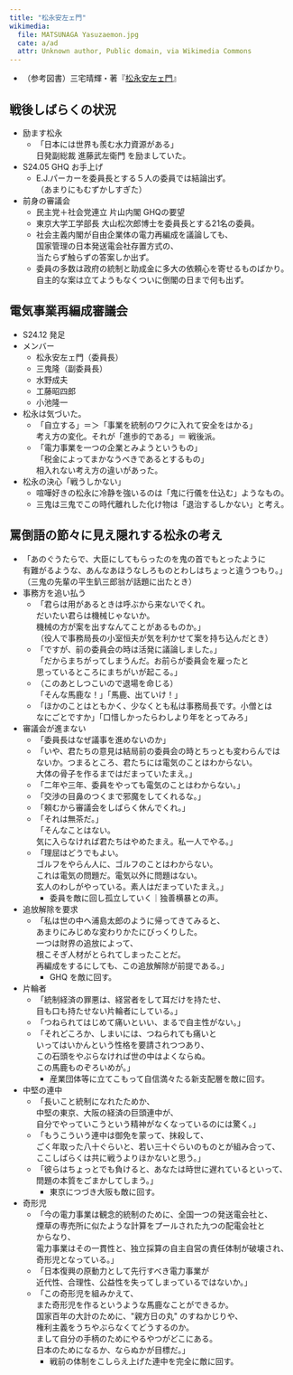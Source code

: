 ```yaml
---
title: "松永安左ェ門"
wikimedia:
  file: MATSUNAGA Yasuzaemon.jpg
  cate: a/ad
  attr: Unknown author, Public domain, via Wikimedia Commons
---
```


* （参考図書）三宅晴輝・著『[松永安左ェ門](https://amazon.jp/dp/B000JAM392)』

## 戦後しばらくの状況

* 励ます松永
  * 「日本には世界も羨む水力資源がある」  
    日発副総裁 進藤武左衛門 を励ましていた。
* S24.05 GHQ お手上げ
  * E.J.パーカーを委員長とする５人の委員では結論出ず。  
    （あまりにもむずかしすぎた）
* 前身の審議会
  * 民主党＋社会党連立 片山内閣 GHQの要望
  * 東京大学工学部長 大山松次郎博士を委員長とする21名の委員。
  * 社会主義内閣が自由企業体の電力再編成を議論しても、  
    国家管理の日本発送電会社存置方式の、  
	当たらず触らずの答案しか出ず。
  * 委員の多数は政府の統制と助成金に多大の依頼心を寄せるものばかり。  
    自主的な案は立てようもなくついに倒閣の日まで何も出ず。


## 電気事業再編成審議会

* S24.12 発足
* メンバー
  * 松永安左ェ門（委員長）
  * 三鬼隆（副委員長）
  * 水野成夫
  * 工藤昭四郎
  * 小池隆一
* 松永は気づいた。
  * 「自立する」＝＞「事業を統制のワクに入れて安全をはかる」  
    考え方の変化。それが「進歩的である」＝ 戦後派。
  * 「電力事業を一つの企業とみようというもの」  
    「税金によってまかなうべきであるとするもの」  
	相入れない考え方の違いがあった。
* 松永の決心「戦うしかない」
  * 喧嘩好きの松永に冷静を強いるのは「鬼に行儀を仕込む」ようなもの。
  * 三鬼は三鬼でこの時代離れした化け物は「退治するしかない」と考え。


## 罵倒語の節々に見え隠れする松永の考え

* 「あのぐうたらで、大臣にしてもらったのを鬼の首でもとったように  
  有難がるような、あんなあほうなしろものとわしはちょっと違うつもり。」  
  （三鬼の先輩の平生釟三郎翁が話題に出たとき）
* 事務方を追い払う
  * 「君らは用があるときは呼ぶから来ないでくれ。  
    だいたい君らは機械じゃないか。  
    機械の方が案を出すなんてことがあるものか。」  
    （役人で事務局長の小室恒夫が気を利かせて案を持ち込んだとき）
  * 「ですが、前の委員会の時は活発に議論しました。」  
    「だからまちがってしまうんだ。お前らが委員会を雇ったと  
	思っているところにまちがいが起こる。」  
  * （このあとしつこいので退場を命じる）  
	「そんな馬鹿な！」「馬鹿、出ていけ！」
  * 「ほかのことはともかく、少なくとも私は事務局長です。小僧とは  
    なにごとですか」「口惜しかったらわしより年をとってみろ」
* 審議会が進まない
  * 「委員長はなぜ議事を進めないのか」
  * 「いや、君たちの意見は結局前の委員会の時とちっとも変わらんでは  
    ないか。つまるところ、君たちには電気のことはわからない。  
	大体の骨子を作るまではだまっていたまえ。」
  * 「二年や三年、委員をやっても電気のことはわからない。」
  * 「交渉の目鼻のつくまで邪魔をしてくれるな。」
  * 「頼むから審議会をしばらく休んでくれ。」
  * 「それは無茶だ。」  
	「そんなことはない。  
	気に入らなければ君たちはやめたまえ。私一人でやる。」
  * 「理屈はどうでもよい。  
    ゴルフをやらん人に、ゴルフのことはわからない。  
	これは電気の問題だ。電気以外に問題はない。  
	玄人のわしがやっている。素人はだまっていたまえ。」
	* 委員を敵に回し孤立していく｜独善横暴との声。
* 追放解除を要求
  * 「私は世の中へ浦島太郎のように帰ってきてみると、  
    あまりにみじめな変わりかたにびっくりした。  
	一つは財界の追放によって、  
	根こそぎ人材がとられてしまったことだ。  
	再編成をするにしても、この追放解除が前提である。」
	* GHQ を敵に回す。
* 片輪者
  * 「統制経済の罪悪は、経営者をして耳だけを持たせ、  
    目も口も持たせない片輪者にしている。」
  * 「つねられてはじめて痛いといい、まるで自主性がない。」
  * 「それどころか、しまいには、つねられても痛いと  
    いってはいかんという性格を要請されつつあり、  
	この石頭をやぶらなければ世の中はよくならぬ。  
	この馬鹿ものぞろいめが。」
	* 産業団体等に立てこもって自信満々たる新支配層を敵に回す。
* 中堅の連中
  * 「長いこと統制になれたためか、  
    中堅の東京、大阪の経済の巨頭連中が、  
    自分でやっていこうという精神がなくなっているのには驚く。」
  * 「もうこういう連中は御免を蒙って、抹殺して、  
	ごく年取った八十ぐらいと、若い三十ぐらいのものとが組み合って、  
	ここしばらくは共に戦うよりほかないと思う。」
  * 「彼らはちょっとでも負けると、あなたは時世に遅れているといって、  
    問題の本質をごまかしてしまう。」
	* 東京につづき大阪も敵に回す。
* 奇形児
  * 「今の電力事業は観念的統制のために、全国一つの発送電会社と、  
    煙草の専売所に似たような計算をプールされた九つの配電会社と  
	からなり、  
	電力事業はその一貫性と、独立採算の自主自営の責任体制が破壊され、  
	奇形児となっている。」
  * 「日本復興の原動力として先行すべき電力事業が  
    近代性、合理性、公益性を失ってしまっているではないか。」
  * 「この奇形児を組みかえて、  
    また奇形児を作るというような馬鹿なことができるか。  
	国家百年の大計のために、"親方日の丸" のすねかじりや、  
	権利主義をうちやぶらなくてどうするのか。  
	まして自分の手柄のためにやるやつがどこにある。  
	日本のためになるか、ならぬかが目標だ。」
	* 戦前の体制をこしらえ上げた連中を完全に敵に回す。

